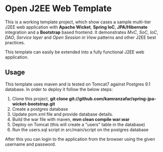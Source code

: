 # Open J2EE Web Template

This is a working template project, which show cases a sample multi-tier J2EE web application with __Apache Wicket__, __Spring IoC__, __JPA/Hibernate__ integration and a __Bootstrap__ based frontend. It demonstrates _MvC_, _SoC_, _IoC_, _DAO_, _Service layer_ and _Open Session in View_ patterns and other J2EE best practices.

This template can easily be extended into a fully functional J2EE web application.

## Usage

This template uses maven and is tested on Tomcat7 against Postgres 9.1 database. In order to deploy it follow the below steps:

1. Clone this project, __git clone git://github.com/kamranzafar/spring-jpa-wicket-bootstrap.git__
2. Create a postgres database
3. Update pom.xml file and provide database details.
4. Build the war file with maven, __mvn clean compile war:war__
5. Deploy on Tomcat (this will create a "users" table in the database)
6. Run the users.sql script in src/main/script on the postgres database

After this you can login to the application from the browser using the given username and password.
